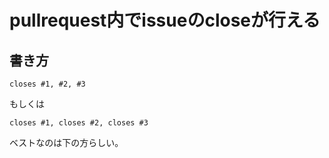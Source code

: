 # pullrequest内でissueのcloseが行える

## 書き方
```
closes #1, #2, #3
```
もしくは
```
closes #1, closes #2, closes #3
```
ベストなのは下の方らしい。